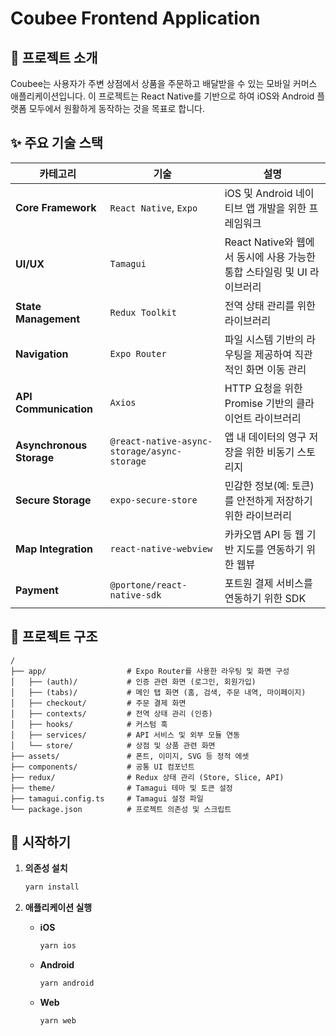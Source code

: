 # Coubee Frontend Application

## 📜 프로젝트 소개

Coubee는 사용자가 주변 상점에서 상품을 주문하고 배달받을 수 있는 모바일 커머스 애플리케이션입니다. 이 프로젝트는 React Native를 기반으로 하여 iOS와 Android 플랫폼 모두에서 원활하게 동작하는 것을 목표로 합니다.

## ✨ 주요 기술 스택

| 카테고리 | 기술 | 설명 |
| --- | --- | --- |
| **Core Framework** | `React Native`, `Expo` | iOS 및 Android 네이티브 앱 개발을 위한 프레임워크 |
| **UI/UX** | `Tamagui` | React Native와 웹에서 동시에 사용 가능한 통합 스타일링 및 UI 라이브러리 |
| **State Management** | `Redux Toolkit` | 전역 상태 관리를 위한 라이브러리 |
| **Navigation** | `Expo Router` | 파일 시스템 기반의 라우팅을 제공하여 직관적인 화면 이동 관리 |
| **API Communication** | `Axios` | HTTP 요청을 위한 Promise 기반의 클라이언트 라이브러리 |
| **Asynchronous Storage** | `@react-native-async-storage/async-storage` | 앱 내 데이터의 영구 저장을 위한 비동기 스토리지 |
| **Secure Storage** | `expo-secure-store` | 민감한 정보(예: 토큰)를 안전하게 저장하기 위한 라이브러리 |
| **Map Integration** | `react-native-webview` | 카카오맵 API 등 웹 기반 지도를 연동하기 위한 웹뷰 |
| **Payment** | `@portone/react-native-sdk` | 포트원 결제 서비스를 연동하기 위한 SDK |

## 📂 프로젝트 구조

```
/
├── app/                  # Expo Router를 사용한 라우팅 및 화면 구성
│   ├── (auth)/           # 인증 관련 화면 (로그인, 회원가입)
│   ├── (tabs)/           # 메인 탭 화면 (홈, 검색, 주문 내역, 마이페이지)
│   ├── checkout/         # 주문 결제 화면
│   ├── contexts/         # 전역 상태 관리 (인증)
│   ├── hooks/            # 커스텀 훅
│   ├── services/         # API 서비스 및 외부 모듈 연동
│   └── store/            # 상점 및 상품 관련 화면
├── assets/               # 폰트, 이미지, SVG 등 정적 에셋
├── components/           # 공통 UI 컴포넌트
├── redux/                # Redux 상태 관리 (Store, Slice, API)
├── theme/                # Tamagui 테마 및 토큰 설정
├── tamagui.config.ts     # Tamagui 설정 파일
└── package.json          # 프로젝트 의존성 및 스크립트
```

## 🚀 시작하기

1.  **의존성 설치**

    ```bash
    yarn install
    ```

2.  **애플리케이션 실행**

    -   **iOS**
        ```bash
        yarn ios
        ```
    -   **Android**
        ```bash
        yarn android
        ```
    -   **Web**
        ```bash
        yarn web
        ```